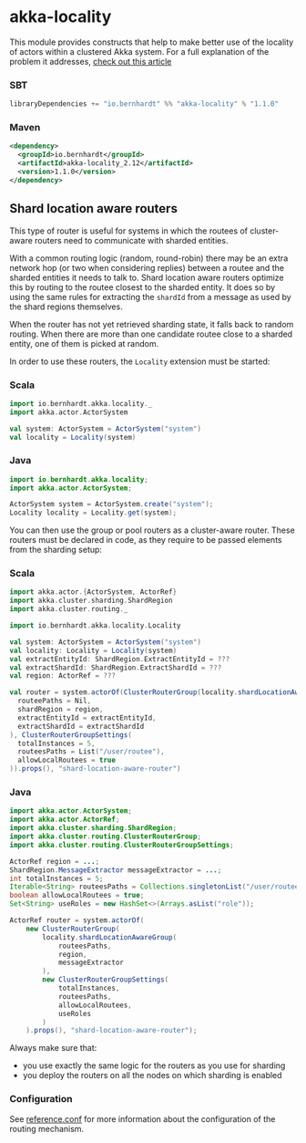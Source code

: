 # akka-locality

This module provides constructs that help to make better use of the locality of actors within a clustered Akka system.
For a full explanation of the problem it addresses, [check out this article](https://manuel.bernhardt.io/2019/10/28/one-step-closer-exploiting-locality-in-akka-cluster-based-systems/)

### SBT

```sbt
libraryDependencies += "io.bernhardt" %% "akka-locality" % "1.1.0"
```

### Maven

```xml
<dependency>
  <groupId>io.bernhardt</groupId>
  <artifactId>akka-locality_2.12</artifactId>
  <version>1.1.0</version>
</dependency>
```

## Shard location aware routers

This type of router is useful for systems in which the routees of cluster-aware routers need to communicate with sharded 
entities.

With a common routing logic (random, round-robin) there may be an extra network hop (or two when considering replies) 
between a routee and the sharded entities it needs to talk to. Shard location aware routers optimize this by routing 
to the routee closest to the sharded entity. It does so by using the same rules for extracting the `shardId` from a 
message as used by the shard regions themselves.

When the router has not yet retrieved sharding state, it falls back to random routing.
When there are more than one candidate routee close to a sharded entity, one of them is picked at random.

In order to use these routers, the `Locality` extension must be started:

### Scala

```scala
import io.bernhardt.akka.locality._
import akka.actor.ActorSystem

val system: ActorSystem = ActorSystem("system")
val locality = Locality(system)
```

### Java

```java
import io.bernhardt.akka.locality;
import akka.actor.ActorSystem;

ActorSystem system = ActorSystem.create("system");
Locality locality = Locality.get(system);
```
    
You can then use the group or pool routers as a cluster-aware router. These routers must be declared in code, as they
require to be passed elements from the sharding setup:

### Scala

```scala
import akka.actor.{ActorSystem, ActorRef}
import akka.cluster.sharding.ShardRegion
import akka.cluster.routing._

import io.bernhardt.akka.locality.Locality

val system: ActorSystem = ActorSystem("system")
val locality: Locality = Locality(system)
val extractEntityId: ShardRegion.ExtractEntityId = ???
val extractShardId: ShardRegion.ExtractShardId = ???
val region: ActorRef = ???

val router = system.actorOf(ClusterRouterGroup(locality.shardLocationAwareGroup(
  routeePaths = Nil,
  shardRegion = region,
  extractEntityId = extractEntityId,
  extractShardId = extractShardId
), ClusterRouterGroupSettings(
  totalInstances = 5,
  routeesPaths = List("/user/routee"),
  allowLocalRoutees = true
)).props(), "shard-location-aware-router")
```

### Java


```java
import akka.actor.ActorSystem;
import akka.actor.ActorRef;
import akka.cluster.sharding.ShardRegion;
import akka.cluster.routing.ClusterRouterGroup;
import akka.cluster.routing.ClusterRouterGroupSettings;

ActorRef region = ...;
ShardRegion.MessageExtractor messageExtractor = ...;
int totalInstances = 5;
Iterable<String> routeesPaths = Collections.singletonList("/user/routee");
boolean allowLocalRoutees = true;
Set<String> useRoles = new HashSet<>(Arrays.asList("role"));

ActorRef router = system.actorOf(
    new ClusterRouterGroup(
        locality.shardLocationAwareGroup(
            routeesPaths,
            region,
            messageExtractor
        ),
        new ClusterRouterGroupSettings(
            totalInstances,
            routeesPaths,
            allowLocalRoutees,
            useRoles
        )
    ).props(), "shard-location-aware-router");
```

Always make sure that:

- you use exactly the same logic for the routers as you use for sharding
- you deploy the routers on all the nodes on which sharding is enabled

### Configuration

See [reference.conf](https://github.com/manuelbernhardt/akka-locality/blob/master/src/main/resources/reference.conf) for more information about the configuration of the routing mechanism.

